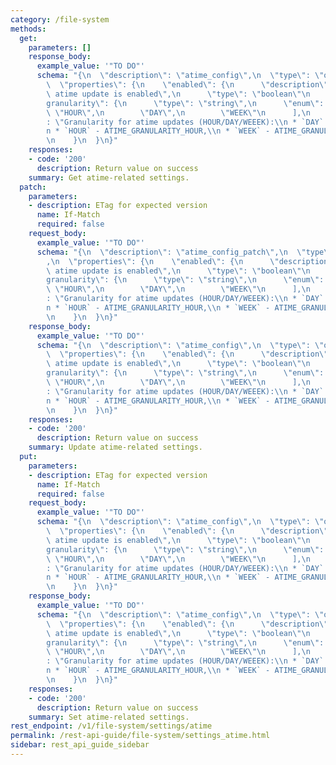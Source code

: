 ```yaml
---
category: /file-system
methods:
  get:
    parameters: []
    response_body:
      example_value: '"TO DO"'
      schema: "{\n  \"description\": \"atime_config\",\n  \"type\": \"object\",\n\
        \  \"properties\": {\n    \"enabled\": {\n      \"description\": \"Whether\
        \ atime update is enabled\",\n      \"type\": \"boolean\"\n    },\n    \"\
        granularity\": {\n      \"type\": \"string\",\n      \"enum\": [\n       \
        \ \"HOUR\",\n        \"DAY\",\n        \"WEEK\"\n      ],\n      \"description\"\
        : \"Granularity for atime updates (HOUR/DAY/WEEEK):\\n * `DAY` - ATIME_GRANULARITY_DAY,\\\
        n * `HOUR` - ATIME_GRANULARITY_HOUR,\\n * `WEEK` - ATIME_GRANULARITY_WEEK\"\
        \n    }\n  }\n}"
    responses:
    - code: '200'
      description: Return value on success
    summary: Get atime-related settings.
  patch:
    parameters:
    - description: ETag for expected version
      name: If-Match
      required: false
    request_body:
      example_value: '"TO DO"'
      schema: "{\n  \"description\": \"atime_config_patch\",\n  \"type\": \"object\"\
        ,\n  \"properties\": {\n    \"enabled\": {\n      \"description\": \"Whether\
        \ atime update is enabled\",\n      \"type\": \"boolean\"\n    },\n    \"\
        granularity\": {\n      \"type\": \"string\",\n      \"enum\": [\n       \
        \ \"HOUR\",\n        \"DAY\",\n        \"WEEK\"\n      ],\n      \"description\"\
        : \"Granularity for atime updates (HOUR/DAY/WEEEK):\\n * `DAY` - ATIME_GRANULARITY_DAY,\\\
        n * `HOUR` - ATIME_GRANULARITY_HOUR,\\n * `WEEK` - ATIME_GRANULARITY_WEEK\"\
        \n    }\n  }\n}"
    response_body:
      example_value: '"TO DO"'
      schema: "{\n  \"description\": \"atime_config\",\n  \"type\": \"object\",\n\
        \  \"properties\": {\n    \"enabled\": {\n      \"description\": \"Whether\
        \ atime update is enabled\",\n      \"type\": \"boolean\"\n    },\n    \"\
        granularity\": {\n      \"type\": \"string\",\n      \"enum\": [\n       \
        \ \"HOUR\",\n        \"DAY\",\n        \"WEEK\"\n      ],\n      \"description\"\
        : \"Granularity for atime updates (HOUR/DAY/WEEEK):\\n * `DAY` - ATIME_GRANULARITY_DAY,\\\
        n * `HOUR` - ATIME_GRANULARITY_HOUR,\\n * `WEEK` - ATIME_GRANULARITY_WEEK\"\
        \n    }\n  }\n}"
    responses:
    - code: '200'
      description: Return value on success
    summary: Update atime-related settings.
  put:
    parameters:
    - description: ETag for expected version
      name: If-Match
      required: false
    request_body:
      example_value: '"TO DO"'
      schema: "{\n  \"description\": \"atime_config\",\n  \"type\": \"object\",\n\
        \  \"properties\": {\n    \"enabled\": {\n      \"description\": \"Whether\
        \ atime update is enabled\",\n      \"type\": \"boolean\"\n    },\n    \"\
        granularity\": {\n      \"type\": \"string\",\n      \"enum\": [\n       \
        \ \"HOUR\",\n        \"DAY\",\n        \"WEEK\"\n      ],\n      \"description\"\
        : \"Granularity for atime updates (HOUR/DAY/WEEEK):\\n * `DAY` - ATIME_GRANULARITY_DAY,\\\
        n * `HOUR` - ATIME_GRANULARITY_HOUR,\\n * `WEEK` - ATIME_GRANULARITY_WEEK\"\
        \n    }\n  }\n}"
    response_body:
      example_value: '"TO DO"'
      schema: "{\n  \"description\": \"atime_config\",\n  \"type\": \"object\",\n\
        \  \"properties\": {\n    \"enabled\": {\n      \"description\": \"Whether\
        \ atime update is enabled\",\n      \"type\": \"boolean\"\n    },\n    \"\
        granularity\": {\n      \"type\": \"string\",\n      \"enum\": [\n       \
        \ \"HOUR\",\n        \"DAY\",\n        \"WEEK\"\n      ],\n      \"description\"\
        : \"Granularity for atime updates (HOUR/DAY/WEEEK):\\n * `DAY` - ATIME_GRANULARITY_DAY,\\\
        n * `HOUR` - ATIME_GRANULARITY_HOUR,\\n * `WEEK` - ATIME_GRANULARITY_WEEK\"\
        \n    }\n  }\n}"
    responses:
    - code: '200'
      description: Return value on success
    summary: Set atime-related settings.
rest_endpoint: /v1/file-system/settings/atime
permalink: /rest-api-guide/file-system/settings_atime.html
sidebar: rest_api_guide_sidebar
---
```

